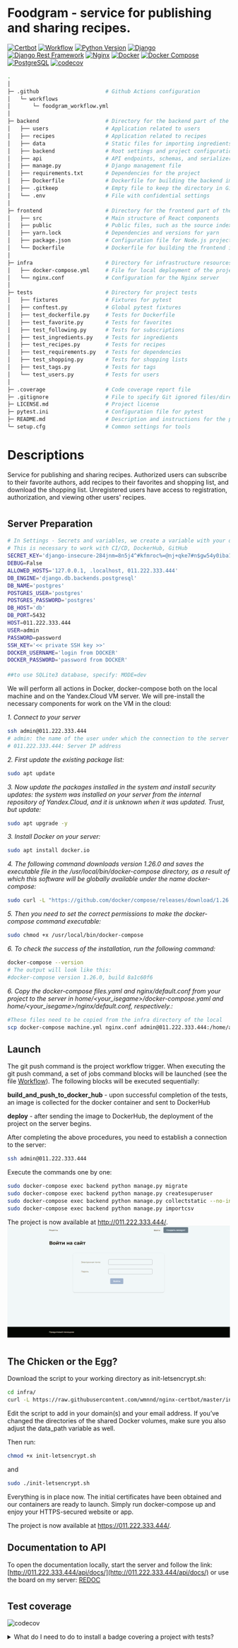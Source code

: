# Foodgram - service for publishing and sharing recipes.
[![Certbot](https://img.shields.io/badge/-Certbot-003A6E?style=flat&logo=letsencrypt&logoColor=white)](https://certbot.eff.org/)
[![Workflow](https://github.com/EvgVol/foodgram_drf/actions/workflows/foodgram_workflow.yml/badge.svg)](https://github.com/evgvol//foodgram_drf/actions/workflows/foodgram_workflow.yml)
[![Python Version](https://img.shields.io/badge/Python-v3.11-blue)](https://www.python.org/downloads/release/python-3110/)
[![Django](https://img.shields.io/badge/Django-v4.2-green)](https://docs.djangoproject.com/en/4.2/)
[![Django Rest Framework](https://img.shields.io/badge/Django%20Rest%20Framework-v3.12-green)](https://www.django-rest-framework.org/)
[![Nginx](https://img.shields.io/badge/-NGINX-464646?style=flat-square&logo=NGINX)](https://nginx.org/ru/)
[![Docker](https://img.shields.io/badge/-Docker-464646?style=flat-square&logo=docker)](https://www.docker.com/)
[![Docker Compose](https://img.shields.io/badge/-Docker_Compose-384d54?style=flat-square&logo=docker&logoColor=white)](https://www.docker.com/)
[![PostgreSQL](https://img.shields.io/badge/PostgreSQL-13.0-336791?logo=postgresql&logoColor=white)](https://www.postgresql.org/)
[![codecov](https://codecov.io/gh/EvgVol/foodgram-project-react/branch/master/graph/badge.svg?token=FKKAKXU90C)](https://codecov.io/gh/EvgVol/foodgram-project-react)

```bash
.
│
├─ .github                     # Github Actions configuration
│   └─ workflows
│       └─ foodgram_workflow.yml
│
├─ backend                     # Directory for the backend part of the project
│   ├── users                  # Application related to users
│   ├── recipes                # Application related to recipes
│   ├── data                   # Static files for importing ingredients and tags
│   ├── backend                # Root settings and project configurations
│   ├── api                    # API endpoints, schemas, and serializers
│   ├── manage.py              # Django management file
│   ├── requirements.txt       # Dependencies for the project
│   ├── Dockerfile             # Dockerfile for building the backend image
│   ├── .gitkeep               # Empty file to keep the directory in Git
│   └── .env                   # File with confidential settings
│
├─ frontend                    # Directory for the frontend part of the project
│   ├── src                    # Main structure of React components
│   ├── public                 # Public files, such as the source index.html
│   ├── yarn.lock              # Dependencies and versions for yarn
│   ├── package.json           # Configuration file for Node.js project
│   └── Dockerfile             # Dockerfile for building the frontend image
│
├─ infra                       # Directory for infrastructure resources
│   ├── docker-compose.yml     # File for local deployment of the project
│   └── nginx.conf             # Configuration for the Nginx server
│
├─ tests                       # Directory for project tests
│   ├── fixtures               # Fixtures for pytest
│   ├── conftest.py            # Global pytest fixtures
│   ├── test_dockerfile.py     # Tests for Dockerfile
│   ├── test_favorite.py       # Tests for favorites
│   ├── test_following.py      # Tests for subscriptions
│   ├── test_ingredients.py    # Tests for ingredients
│   ├── test_recipes.py        # Tests for recipes
│   ├── test_requirements.py   # Tests for dependencies
│   ├── test_shopping.py       # Tests for shopping lists
│   ├── test_tags.py           # Tests for tags
│   └── test_users.py          # Tests for users
│
├─ .coverage                   # Code coverage report file
├─ .gitignore                  # File to specify Git ignored files/directories
├─ LICENSE.md                  # Project license
├─ pytest.ini                  # Configuration file for pytest
├─ README.md                   # Description and instructions for the project
└─ setup.cfg                   # Common settings for tools
```


# Descriptions
Service for publishing and sharing recipes.
Authorized users can subscribe to their favorite authors, add recipes to their favorites and shopping list, and download the shopping list. Unregistered users have access to registration, authorization, and viewing other users' recipes.

#

## Server Preparation

```bash
# In Settings - Secrets and variables, we create a variable with your data
# This is necessary to work with CI/CD, DockerHub, GitHub
SECRET_KEY='django-insecure-284jnm=8n5j4^#kfmroc%=@nj+qke7#n$gw54y0iba1-&##f(d'
DEBUG=False
ALLOWED_HOSTS='127.0.0.1, .localhost, 011.222.333.444'
DB_ENGINE='django.db.backends.postgresql'
DB_NAME='postgres'
POSTGRES_USER='postgres'
POSTGRES_PASSWORD='postgres'
DB_HOST='db'
DB_PORT=5432
HOST=011.222.333.444
USER=admin
PASSWORD=password
SSH_KEY='<< private SSH key >>'
DOCKER_USERNAME='login from DOCKER'
DOCKER_PASSWORD='password from DOCKER'

##to use SQLite3 database, specify: MODE=dev
```

We will perform all actions in Docker, docker-compose both on the local machine and on the Yandex.Cloud VM server.
We will pre-install the necessary components for work on the VM in the cloud:

*1. Connect to your server*

```bash
ssh admin@011.222.333.444
# admin: the name of the user under which the connection to the server will be made
# 011.222.333.444: Server IP address
```

*2. First update the existing package list:*

```bash
sudo apt update
```

*3. Now update the packages installed in the system and install security updates: the system was installed on your server from the internal repository of Yandex.Cloud, and it is unknown when it was updated. Trust, but update:*

```bash
sudo apt upgrade -y
```

*3. Install Docker on your server:*

```bash
sudo apt install docker.io
```

*4. The following command downloads version 1.26.0 and saves the executable file in the /usr/local/bin/docker-compose directory, as a result of which this software will be globally available under the name docker-compose:*

```bash
sudo curl -L "https://github.com/docker/compose/releases/download/1.26.0/docker-compose-$(uname -s)-$(uname -m)" -o /usr/local/bin/docker-compose
```

*5. Then you need to set the correct permissions to make the docker-compose command executable:*
```bash
sudo chmod +x /usr/local/bin/docker-compose
```

*6. To check the success of the installation, run the following command:*

```bash
docker-compose --version
# The output will look like this:
#docker-compose version 1.26.0, build 8a1c60f6
```

*6. Copy the docker-compose files.yaml and nginx/default.conf from your project to the server in home/<your_isegame>/docker-compose.yaml and home/<your_isegame>/nginx/default.conf, respectively.:*

```bash
#These files need to be copied from the infra directory of the local
scp docker-compose machine.yml nginx.conf admin@011.222.333.444:/home/admin/
```
## Launch

The git push command is the project workflow trigger. When executing the git push command, a set of jobs command blocks will be launched (see the file [Workflow](https://github.com/EvgVol/Foodgram_DRF/actions/workflows/foodgram_workflow.yml)). The following blocks will be executed sequentially:

**build_and_push_to_docker_hub** - upon successful completion of the tests, an image is collected for the docker container and sent to DockerHub

**deploy** - after sending the image to DockerHub, the deployment of the project on the server begins.

After completing the above procedures, you need to establish a connection to the server:

```bash
ssh admin@011.222.333.444
```

Execute the commands one by one:

```bash
sudo docker-compose exec backend python manage.py migrate
sudo docker-compose exec backend python manage.py createsuperuser
sudo docker-compose exec backend python manage.py collectstatic --no-input
sudo docker-compose exec backend python manage.py importcsv
```

The project is now available at http://011.222.333.444/.
[![example](https://raw.githubusercontent.com/EvgVol/foodgram_drf/master/animation.gif)]()
#

## The Chicken or the Egg?

Download the script to your working directory as init-letsencrypt.sh:

```bash
cd infra/
curl -L https://raw.githubusercontent.com/wmnnd/nginx-certbot/master/init-letsencrypt.sh > init-letsencrypt.sh
```
Edit the script to add in your domain(s) and your email address. If you’ve changed the directories of the shared Docker volumes, make sure you also adjust the data_path variable as well.

Then run:
```bash
chmod +x init-letsencrypt.sh
``` 
and

```bash
sudo ./init-letsencrypt.sh
```

Everything is in place now. The initial certificates have been obtained and our containers are ready to launch. Simply run docker-compose up and enjoy your HTTPS-secured website or app.

The project is now available at https://011.222.333.444/.


## Documentation to API   
To open the documentation locally, start the server and follow the link:
[http://011.222.333.444/api/docs/](http://011.222.333.444/api/docs/) or use the board on my server: [REDOC](https://ifood.sytes.net/api/docs/)

#  

## Test coverage

![codecov](https://codecov.io/gh/EvgVol/foodgram-project-react/branch/master/graphs/sunburst.svg?token=FKKAKXU90C)


</b></details>
<details>
<summary>What do I need to do to install a badge covering a project with tests? </summary><br><b>

*  #### 1. Register on the service: [codecov.io](https://codecov.io)


* #### 2. Configure integration, add a step to send data to the service
  #### Adding CODECOV_TOKEN to the secrets of this repository
  #### #### Below is the code that needs to be added to foodgram_workflow.yml (for a more complete example, see [here](https://github.com/codecov/codecov-action#usage )):
```bash
    - name: Upload coverage reports to Codecov
      uses: codecov/codecov-action@v2
      with:
        token: ${{ secrets.CODECOV_TOKEN }}
        files: ./coverage.xml
        flags: pytest
        name: foodgram-pytest-cov
        env_vars: OS,PYTHON
        fail_ci_if_error: true
        verbose: true
```

* #### 3. As soon as you make a pull request, you can get an analysis of the test coverage on the service [codecov.io ](https://codecov.io )


</b></details>



#            
